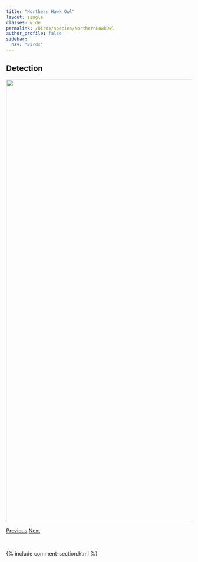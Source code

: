 ```yaml
---
title: "Northern Hawk Owl"
layout: single
classes: wide
permalink: /Birds/species/NorthernHawkOwl
author_profile: false
sidebar:
  nav: "Birds"
---
```


<h2>Detection</h2>

<a href="https://drive.google.com/uc?export=view&id=104HsvqumdKgrjeNhyWLukBtKDubIDRji">
<img src="https://drive.google.com/uc?export=view&id=104HsvqumdKgrjeNhyWLukBtKDubIDRji" height = "1200" width = "800">
</a>


<a href="/DevelopmentWebsite/Birds/species/NelsonsSparrow" class="pagination--pager" title="Ammodramus nelsoni">Previous</a> <a href="/DevelopmentWebsite/Birds/species/NorthernFlicker" class="pagination--pager" title="Colaptes auratus">Next</a>

<p>&nbsp;</p>

{% include comment-section.html %}
